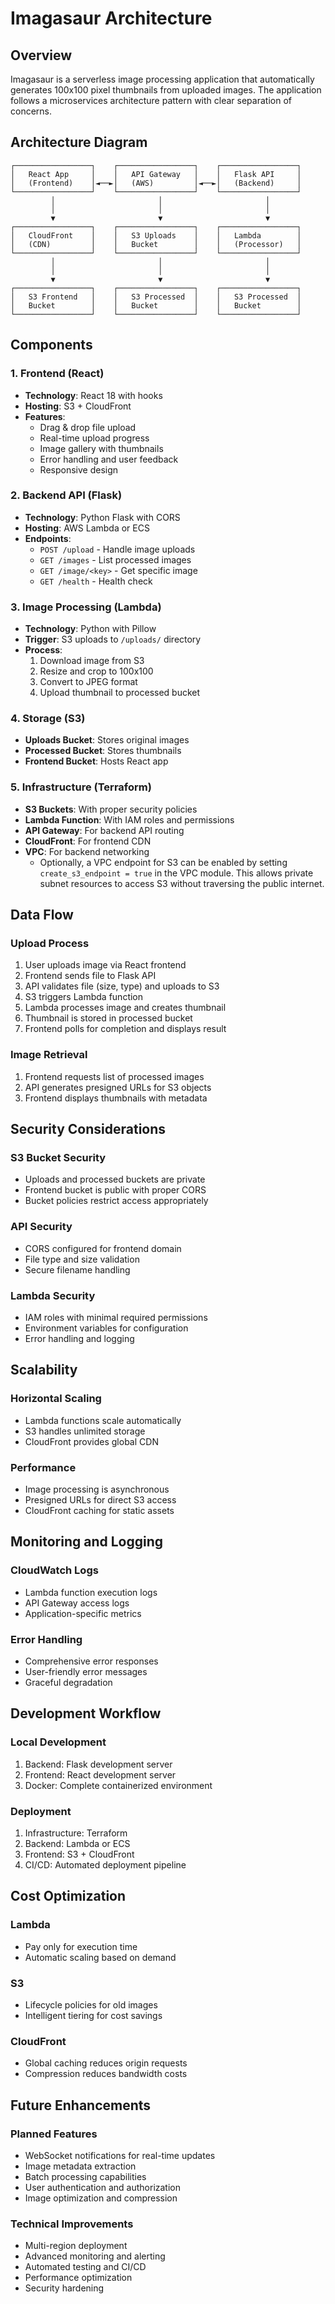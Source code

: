 # Imagasaur Architecture

## Overview

Imagasaur is a serverless image processing application that automatically generates 100x100 pixel thumbnails from uploaded images. The application follows a microservices architecture pattern with clear separation of concerns.

## Architecture Diagram

```
┌─────────────────┐    ┌─────────────────┐    ┌─────────────────┐
│   React App     │    │   API Gateway   │    │   Flask API     │
│   (Frontend)    │◄──►│   (AWS)         │◄──►│   (Backend)     │
└─────────────────┘    └─────────────────┘    └─────────────────┘
         │                       │                       │
         │                       │                       │
         ▼                       ▼                       ▼
┌─────────────────┐    ┌─────────────────┐    ┌─────────────────┐
│   CloudFront    │    │   S3 Uploads    │    │   Lambda        │
│   (CDN)         │    │   Bucket        │    │   (Processor)   │
└─────────────────┘    └─────────────────┘    └─────────────────┘
         │                       │                       │
         │                       │                       │
         ▼                       ▼                       ▼
┌─────────────────┐    ┌─────────────────┐    ┌─────────────────┐
│   S3 Frontend   │    │   S3 Processed  │    │   S3 Processed  │
│   Bucket        │    │   Bucket        │    │   Bucket        │
└─────────────────┘    └─────────────────┘    └─────────────────┘
```

## Components

### 1. Frontend (React)
- **Technology**: React 18 with hooks
- **Hosting**: S3 + CloudFront
- **Features**:
  - Drag & drop file upload
  - Real-time upload progress
  - Image gallery with thumbnails
  - Error handling and user feedback
  - Responsive design

### 2. Backend API (Flask)
- **Technology**: Python Flask with CORS
- **Hosting**: AWS Lambda or ECS
- **Endpoints**:
  - `POST /upload` - Handle image uploads
  - `GET /images` - List processed images
  - `GET /image/<key>` - Get specific image
  - `GET /health` - Health check

### 3. Image Processing (Lambda)
- **Technology**: Python with Pillow
- **Trigger**: S3 uploads to `/uploads/` directory
- **Process**:
  1. Download image from S3
  2. Resize and crop to 100x100
  3. Convert to JPEG format
  4. Upload thumbnail to processed bucket

### 4. Storage (S3)
- **Uploads Bucket**: Stores original images
- **Processed Bucket**: Stores thumbnails
- **Frontend Bucket**: Hosts React app

### 5. Infrastructure (Terraform)
- **S3 Buckets**: With proper security policies
- **Lambda Function**: With IAM roles and permissions
- **API Gateway**: For backend API routing
- **CloudFront**: For frontend CDN
- **VPC**: For backend networking
  - Optionally, a VPC endpoint for S3 can be enabled by setting `create_s3_endpoint = true` in the VPC module. This allows private subnet resources to access S3 without traversing the public internet.

## Data Flow

### Upload Process
1. User uploads image via React frontend
2. Frontend sends file to Flask API
3. API validates file (size, type) and uploads to S3
4. S3 triggers Lambda function
5. Lambda processes image and creates thumbnail
6. Thumbnail is stored in processed bucket
7. Frontend polls for completion and displays result

### Image Retrieval
1. Frontend requests list of processed images
2. API generates presigned URLs for S3 objects
3. Frontend displays thumbnails with metadata

## Security Considerations

### S3 Bucket Security
- Uploads and processed buckets are private
- Frontend bucket is public with proper CORS
- Bucket policies restrict access appropriately

### API Security
- CORS configured for frontend domain
- File type and size validation
- Secure filename handling

### Lambda Security
- IAM roles with minimal required permissions
- Environment variables for configuration
- Error handling and logging

## Scalability

### Horizontal Scaling
- Lambda functions scale automatically
- S3 handles unlimited storage
- CloudFront provides global CDN

### Performance
- Image processing is asynchronous
- Presigned URLs for direct S3 access
- CloudFront caching for static assets

## Monitoring and Logging

### CloudWatch Logs
- Lambda function execution logs
- API Gateway access logs
- Application-specific metrics

### Error Handling
- Comprehensive error responses
- User-friendly error messages
- Graceful degradation

## Development Workflow

### Local Development
1. Backend: Flask development server
2. Frontend: React development server
3. Docker: Complete containerized environment

### Deployment
1. Infrastructure: Terraform
2. Backend: Lambda or ECS
3. Frontend: S3 + CloudFront
4. CI/CD: Automated deployment pipeline

## Cost Optimization

### Lambda
- Pay only for execution time
- Automatic scaling based on demand

### S3
- Lifecycle policies for old images
- Intelligent tiering for cost savings

### CloudFront
- Global caching reduces origin requests
- Compression reduces bandwidth costs

## Future Enhancements

### Planned Features
- WebSocket notifications for real-time updates
- Image metadata extraction
- Batch processing capabilities
- User authentication and authorization
- Image optimization and compression

### Technical Improvements
- Multi-region deployment
- Advanced monitoring and alerting
- Automated testing and CI/CD
- Performance optimization
- Security hardening
